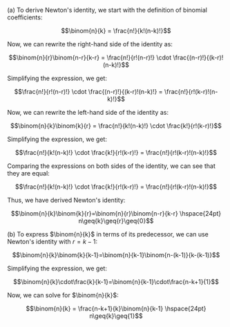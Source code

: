  (a) To derive Newton's identity, we start with the definition of binomial coefficients:

$$\binom{n}{k} = \frac{n!}{k!(n-k)!}$$

Now, we can rewrite the right-hand side of the identity as:

$$\binom{n}{r}\binom{n-r}{k-r} = \frac{n!}{r!(n-r)!} \cdot \frac{(n-r)!}{(k-r)!(n-k)!}$$

Simplifying the expression, we get:

$$\frac{n!}{r!(n-r)!} \cdot \frac{(n-r)!}{(k-r)!(n-k)!} = \frac{n!}{r!(k-r)!(n-k)!}$$

Now, we can rewrite the left-hand side of the identity as:

$$\binom{n}{k}\binom{k}{r} = \frac{n!}{k!(n-k)!} \cdot \frac{k!}{r!(k-r)!}$$

Simplifying the expression, we get:

$$\frac{n!}{k!(n-k)!} \cdot \frac{k!}{r!(k-r)!} = \frac{n!}{r!(k-r)!(n-k)!}$$

Comparing the expressions on both sides of the identity, we can see that they are equal:

$$\frac{n!}{k!(n-k)!} \cdot \frac{k!}{r!(k-r)!} = \frac{n!}{r!(k-r)!(n-k)!}$$

Thus, we have derived Newton's identity:

$$\binom{n}{k}\binom{k}{r}=\binom{n}{r}\binom{n-r}{k-r} \hspace{24pt} n\geq{k}\geq{r}\geq{0}$$

(b) To express $\binom{n}{k}$ in terms of its predecessor, we can use Newton's identity with $r=k-1$:

$$\binom{n}{k}\binom{k}{k-1}=\binom{n}{k-1}\binom{n-(k-1)}{k-(k-1)}$$

Simplifying the expression, we get:

$$\binom{n}{k}\cdot\frac{k}{k-1}=\binom{n}{k-1}\cdot\frac{n-k+1}{1}$$

Now, we can solve for $\binom{n}{k}$:

$$\binom{n}{k} = \frac{n-k+1}{k}\binom{n}{k-1} \hspace{24pt} n\geq{k}\geq{1}$$